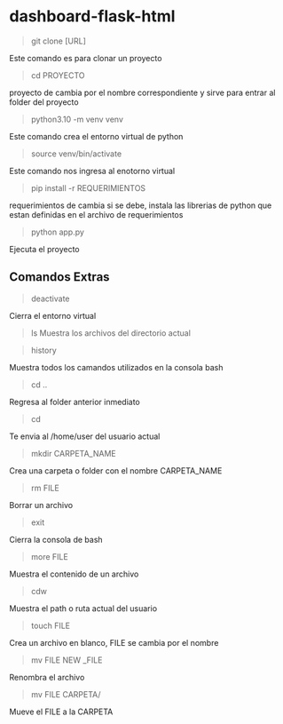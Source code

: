 # dashboard-flask-html

> git clone [URL]

Este comando es para clonar un proyecto 

>cd PROYECTO 

proyecto de cambia por el nombre correspondiente y sirve para entrar al folder del proyecto 

>python3.10 -m venv venv

Este comando crea el entorno virtual de python 

>source venv/bin/activate 

Este comando nos ingresa al enotorno virtual 

>pip install -r REQUERIMIENTOS 

requerimientos de cambia si se debe, instala las librerias de python que estan definidas en el archivo de requerimientos 

>python app.py 

Ejecuta el proyecto 

## Comandos Extras 

>deactivate 

Cierra el entorno virtual 

>ls 
Muestra los archivos del directorio actual 

>history 

Muestra todos los camandos utilizados en la consola  bash 

>cd ..

Regresa al folder anterior inmediato 

>cd 

Te envia al /home/user del usuario actual 

>mkdir CARPETA_NAME 

Crea una carpeta o folder con el nombre CARPETA_NAME 

>rm FILE 

Borrar un archivo 

>exit 

Cierra la consola de bash 

>more FILE 

Muestra el contenido de un archivo 

>cdw 

Muestra el path o ruta actual del usuario 

>touch FILE 

Crea un archivo en blanco, FILE se cambia por el nombre 

>mv FILE NEW _FILE 

Renombra el archivo 

>mv FILE CARPETA/ 

Mueve el FILE a la CARPETA 
